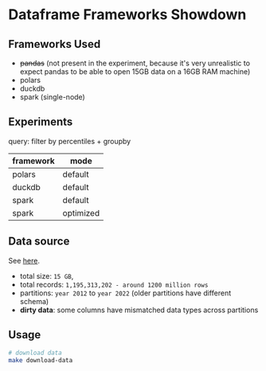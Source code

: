 # Dataframe Frameworks Showdown

## Frameworks Used

- ~~pandas~~ (not present in the experiment, because it's very unrealistic to expect pandas to be able to open 15GB data on a 16GB RAM machine)
- polars
- duckdb
- spark (single-node)

## Experiments

query: filter by percentiles + groupby

| framework | mode      |
| --------- | --------- |
| polars    | default   |
| duckdb    | default   |
| spark     | default   |
| spark     | optimized |

## Data source

See [here](src/utils/download_dataset.sh).

- total size: `15 GB`,
- total records: `1,195,313,202 - around 1200 million rows`
- partitions: `year 2012` to `year 2022` (older partitions have different schema)
- **dirty data**: some columns have mismatched data types across partitions

## Usage

```bash
# download data
make download-data
```
